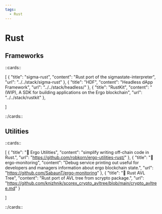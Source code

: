 ```yaml
---
tags:
  - Rust
---
```

# Rust



## Frameworks

::cards::

[
  {
    "title": "sigma-rust",
    "content": "Rust port of the sigmastate-interpreter",
    "url": "../../stack/sigma-rust"
  },
  {
    "title": "HDF",
    "content": "Headless dApp Framework",
    "url": "../../stack/headless/"
  },
  {
    "title": "RustKit",
    "content": "(WIP), A SDK for building applications on the Ergo blockchain",
    "url": "../../stack/rustkit"
  },

]

::/cards::

## Utilities


::cards::

[
  {
    "title": "🔗 Ergo Utilities",
    "content": "simplify writing off-chain code in Rust.",
    "url": "https://github.com/robkorn/ergo-utilities-rust/"
  },
  {
    "title": "🔗 ergo-monitoring",
    "content": "Debug service printing out useful for developers and managers information about ergo blockchain state.",
    "url": "https://github.com/SabaunT/ergo-monitoring"
  },
  {
    "title": "🔗 Rust AVL Tree",
    "content": "Rust port of AVL tree from scrypto package.",
    "url": "https://github.com/knizhnik/scorex_crypto_avltree/blob/main/crypto_avltree.md"
  }
  
]

::/cards::


